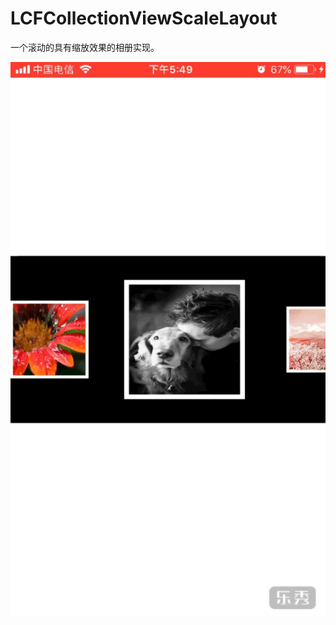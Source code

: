 # LCFCollectionViewScaleLayout
一个滚动的具有缩放效果的相册实现。

![示例图片](https://github.com/lvchunf/LCFCollectionViewScaleLayout/blob/master/photo.gif)